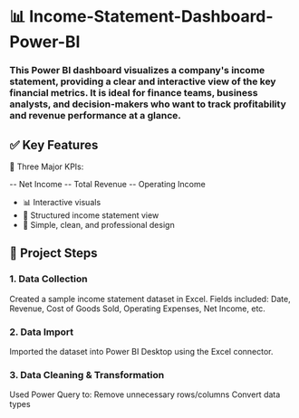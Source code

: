 # 📊 Income-Statement-Dashboard-Power-BI
### This Power BI dashboard visualizes a company's income statement, providing a clear and interactive view of the key financial metrics. It is ideal for finance teams, business analysts, and decision-makers who want to track profitability and revenue performance at a glance.

## ✅ Key Features
📌 Three Major KPIs:

-- Net Income
-- Total Revenue
-- Operating Income
- 📊 Interactive visuals
- 📁 Structured income statement view
- 🎨 Simple, clean, and professional design

## 📂 Project Steps

### 1. Data Collection
Created a sample income statement dataset in Excel.
Fields included: Date, Revenue, Cost of Goods Sold, Operating Expenses, Net Income, etc.

### 2. Data Import
Imported the dataset into Power BI Desktop using the Excel connector.

### 3. Data Cleaning & Transformation
Used Power Query to:
Remove unnecessary rows/columns
Convert data types
